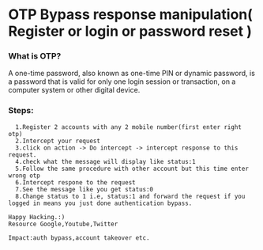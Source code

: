 # OTP Bypass response manipulation( Register or login or password reset )

### What is OTP?

A one-time password, also known as one-time PIN or dynamic password, is a password that is valid for only one login session or transaction, on a computer system or other digital device.

### Steps:
 
  ```
    1.Register 2 accounts with any 2 mobile number(first enter right otp)
    2.Intercept your request
    3.click on action -> Do intercept -> intercept response to this request.
    4.check what the message will display like status:1
    5.Follow the same procedure with other account but this time enter wrong otp
    6.Intercept respone to the request
    7.See the message like you get status:0
    8.Change status to 1 i.e, status:1 and forward the request if you logged in means you just done authentication bypass.
  ```
    
    
    
    
    
    
    
    
    
    
    
    
    
    
    Happy Hacking.:)
    Resource Google,Youtube,Twitter
    
    Impact:auth bypass,account takeover etc.
    
